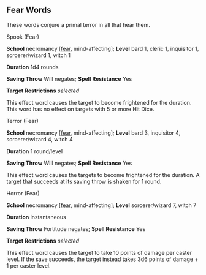 ## Fear Words

These words conjure a primal terror in all that hear them.

Spook (Fear)

**School** necromancy [[fear](/pathfinderRPG/prd/monsters/universalMonsterRules.html#_fear-(su-or-sp)), mind-affecting]; **Level** bard 1, cleric 1, inquisitor 1, sorcerer/wizard 1, witch 1

**Duration** 1d4 rounds

**Saving Throw** Will negates; **Spell Resistance** Yes

**Target Restrictions** _selected_

This effect word causes the target to become frightened for the duration. This word has no effect on targets with 5 or more Hit Dice.

Terror (Fear)

**School** necromancy [[fear](/pathfinderRPG/prd/monsters/universalMonsterRules.html#_fear-(su-or-sp)), mind-affecting]; **Level** bard 3, inquisitor 4, sorcerer/wizard 4, witch 4

**Duration** 1 round/level

**Saving Throw** Will negates; **Spell Resistance** Yes

This effect word causes the targets to become frightened for the duration. A target that succeeds at its saving throw is shaken for 1 round.

Horror (Fear)

**School** necromancy [[fear](/pathfinderRPG/prd/monsters/universalMonsterRules.html#_fear-(su-or-sp)), mind-affecting]; **Level** sorcerer/wizard 7, witch 7

**Duration** instantaneous

**Saving Throw** Fortitude negates; **Spell Resistance** Yes

**Target Restrictions** _selected_

This effect word causes the target to take 10 points of damage per caster level. If the save succeeds, the target instead takes 3d6 points of damage + 1 per caster level.

